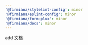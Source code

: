 ```yaml
---
'@firmiana/stylelint-config': minor
'@firmiana/eslint-config': minor
'@firmiana/form-plux': minor
'@firmiana/docs': minor
---
```


add 文档
